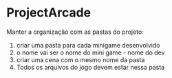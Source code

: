 # ProjectArcade


Manter a organização com as pastas do projeto:
1.  criar uma pasta para cada minigame desenvolvido
2.  o nome vai ser o nome do mini game - nome do dev
3.  criar uma cena com o mesmo nome da pasta 
4.  Todos os arquivos do jogo devem estar nessa pasta 
